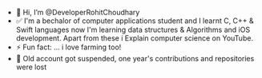 - 👋 Hi, I’m @DeveloperRohitChoudhary
- ✅ I'm a bechalor of computer applications student and I learnt C, C++ & Swift languages now I'm learning data structures & Algorithms and iOS development. Apart from these i Explain computer science on YouTube.
- ⚡ Fun fact: ... i love farming too!
- 🥹 Old account got suspended, one year's contributions and repositories were lost
<!---
DeveloperRohitChoudhary/DeveloperRohitChoudhary is a ✨ special ✨ repository because its `README.md` (this file) appears on your GitHub profile.
You can click the Preview link to take a look at your changes.
--->
